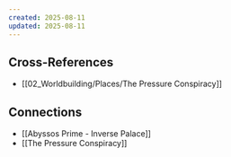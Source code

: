 ```yaml
---
created: 2025-08-11
updated: 2025-08-11
---
```




## Cross-References

- [[02_Worldbuilding/Places/The Pressure Conspiracy]]


## Connections

- [[Abyssos Prime - Inverse Palace]]
- [[The Pressure Conspiracy]]
